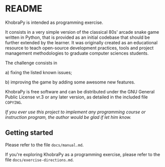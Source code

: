
 README
 ==============================

 KhobraPy is intended as programming exercise.

 It consists in a very simple version of the classical 80s' arcade snake game
 written in Python, that is provided as an initial codebase  that should be 
 further extended by the learner. It was originally created as an educational
 resource to teach open-source development practices, tools and project
 management methodologies to graduate computer sciences students.

 The challenge consists in

 a) fixing the listed known issues; 
   
 b) improving the game by adding some awesome new features.

 KhobraPy is free software and can be distributed under the GNU General Public
 License vr.3 or any later version, as detailed in the included file `COPYING`.

 _If you ever use this project to implement any programming course or instruction
  program, the author would be glad if let him know._ 

 Getting started
 ------------------------------

 Please refer to the file `docs/manual.md`.

 If you're exploring KhobraPy as a programming exercise, please refer to
 the file `docs/exercise-directions.md`.
